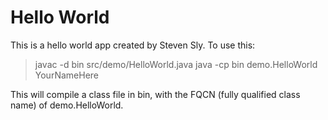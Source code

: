 # Hello World
This is a hello world app created by Steven Sly. To use this: 

>javac -d bin src/demo/HelloWorld.java
>java -cp bin demo.HelloWorld YourNameHere

This will compile a class file in bin, with the FQCN (fully qualified class name) of demo.HelloWorld.